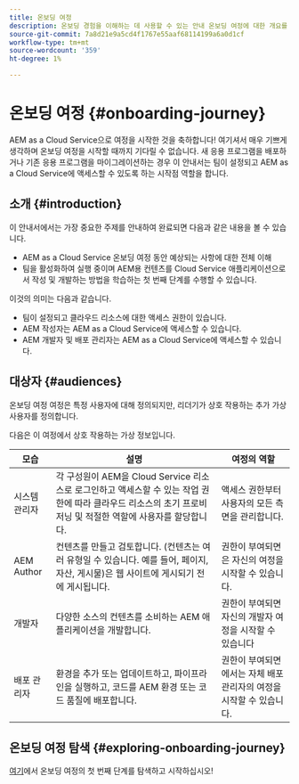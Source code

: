 ```yaml
---
title: 온보딩 여정
description: 온보딩 경험을 이해하는 데 사용할 수 있는 안내 온보딩 여정에 대한 개요를 살펴보려면 여기에서 시작하십시오.
source-git-commit: 7a8d21e9a5cd4f1767e55aaf68114199a6a0d1cf
workflow-type: tm+mt
source-wordcount: '359'
ht-degree: 1%

---
```


# 온보딩 여정 {#onboarding-journey}

AEM as a Cloud Service으로 여정을 시작한 것을 축하합니다! 여기셔서 매우 기쁘게 생각하며 온보딩 여정을 시작할 때까지 기다릴 수 없습니다. 새 응용 프로그램을 배포하거나 기존 응용 프로그램을 마이그레이션하는 경우 이 안내서는 팀이 설정되고 AEM as a Cloud Service에 액세스할 수 있도록 하는 시작점 역할을 합니다.

## 소개 {#introduction}

이 안내서에서는 가장 중요한 주제를 안내하여 완료되면 다음과 같은 내용을 볼 수 있습니다.

* AEM as a Cloud Service 온보딩 여정 동안 예상되는 사항에 대한 전체 이해
* 팀을 활성화하여 실행 중이며 AEM용 컨텐츠를 Cloud Service 애플리케이션으로서 작성 및 개발하는 방법을 학습하는 첫 번째 단계를 수행할 수 있습니다.

이것의 의미는 다음과 같습니다.

* 팀이 설정되고 클라우드 리소스에 대한 액세스 권한이 있습니다.
* AEM 작성자는 AEM as a Cloud Service에 액세스할 수 있습니다.
* AEM 개발자 및 배포 관리자는 AEM as a Cloud Service에 액세스할 수 있습니다.

## 대상자 {#audiences}

온보딩 여정 여정은 특정 사용자에 대해 정의되지만, 리더기가 상호 작용하는 추가 가상 사용자를 정의합니다.

다음은 이 여정에서 상호 작용하는 가상 정보입니다.

| 모습 | 설명 | 여정의 역할 |
|---|---|---|
| 시스템 관리자 | 각 구성원이 AEM을 Cloud Service 리소스로 로그인하고 액세스할 수 있는 작업 권한에 따라 클라우드 리소스의 초기 프로비저닝 및 적절한 역할에 사용자를 할당합니다. | 액세스 권한부터 사용자의 모든 측면을 관리합니다. |
| AEM Author | 컨텐츠를 만들고 검토합니다. (컨텐츠는 여러 유형일 수 있습니다. 예를 들어, 페이지, 자산, 게시물)은 웹 사이트에 게시되기 전에 게시됩니다. | 권한이 부여되면 은 자신의 여정을 시작할 수 있습니다. |
| 개발자 | 다양한 소스의 컨텐츠를 소비하는 AEM 애플리케이션을 개발합니다. | 권한이 부여되면 자신의 개발자 여정을 시작할 수 있습니다 |
| 배포 관리자 | 환경을 추가 또는 업데이트하고, 파이프라인을 실행하고, 코드를 AEM 환경 또는 코드 품질에 배포합니다. | 권한이 부여되면 에서는 자체 배포 관리자의 여정을 시작할 수 있습니다. |

## 온보딩 여정 탐색 {#exploring-onboarding-journey}

[여기](/help/journey-onboarding/sysadmin/get-started-onboarding-journey.md)에서 온보딩 여정의 첫 번째 단계를 탐색하고 시작하십시오!

